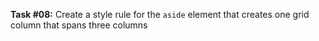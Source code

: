 **Task #08:** Create a style rule for the `aside` element that creates one grid column that spans three columns